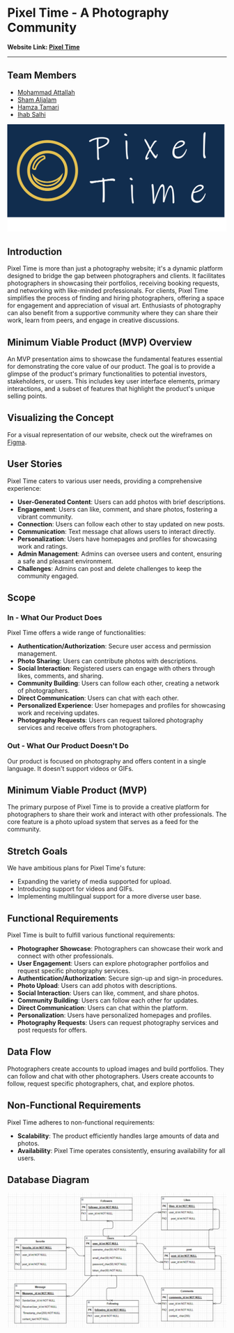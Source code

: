 # Pixel Time - A Photography Community

**Website Link: [Pixel Time](https://main--voluble-maamoul-2711f4.netlify.app/)**

---

## Team Members

- [Mohammad Attallah](https://github.com/mohAttallah)
- [Sham Aljalam](https://github.com/ShamAhmad2022)
- [Hamza Tamari](https://github.com/Hamzamt99)
- [Ihab Salhi](https://github.com/ehabsalhi)


![img](./assest/PNG%20yellow.png)

## Introduction

Pixel Time is more than just a photography website; it's a dynamic platform designed to bridge the gap between photographers and clients. It facilitates photographers in showcasing their portfolios, receiving booking requests, and networking with like-minded professionals. For clients, Pixel Time simplifies the process of finding and hiring photographers, offering a space for engagement and appreciation of visual art. Enthusiasts of photography can also benefit from a supportive community where they can share their work, learn from peers, and engage in creative discussions.

## Minimum Viable Product (MVP) Overview

An MVP presentation aims to showcase the fundamental features essential for demonstrating the core value of our product. The goal is to provide a glimpse of the product's primary functionalities to potential investors, stakeholders, or users. This includes key user interface elements, primary interactions, and a subset of features that highlight the product's unique selling points.

## Visualizing the Concept

For a visual representation of our website, check out the wireframes on [Figma](https://www.figma.com/file/0l5Hj4aXOvQOdvrIF5goYL/pixle_Time?type=design&node-id=0-1&mode=design&t=C8fAiqNKSsdIXBKU-0).

## User Stories

Pixel Time caters to various user needs, providing a comprehensive experience:

- **User-Generated Content**: Users can add photos with brief descriptions.
- **Engagement**: Users can like, comment, and share photos, fostering a vibrant community.
- **Connection**: Users can follow each other to stay updated on new posts.
- **Communication**: Text message chat allows users to interact directly.
- **Personalization**: Users have homepages and profiles for showcasing work and ratings.
- **Admin Management**: Admins can oversee users and content, ensuring a safe and pleasant environment.
- **Challenges**: Admins can post and delete challenges to keep the community engaged.

## Scope

### In - What Our Product Does

Pixel Time offers a wide range of functionalities:

- **Authentication/Authorization**: Secure user access and permission management.
- **Photo Sharing**: Users can contribute photos with descriptions.
- **Social Interaction**: Registered users can engage with others through likes, comments, and sharing.
- **Community Building**: Users can follow each other, creating a network of photographers.
- **Direct Communication**: Users can chat with each other.
- **Personalized Experience**: User homepages and profiles for showcasing work and receiving updates.
- **Photography Requests**: Users can request tailored photography services and receive offers from photographers.

### Out - What Our Product Doesn't Do

Our product is focused on photography and offers content in a single language. It doesn't support videos or GIFs.

## Minimum Viable Product (MVP)

The primary purpose of Pixel Time is to provide a creative platform for photographers to share their work and interact with other professionals. The core feature is a photo upload system that serves as a feed for the community.

## Stretch Goals

We have ambitious plans for Pixel Time's future:

- Expanding the variety of media supported for upload.
- Introducing support for videos and GIFs.
- Implementing multilingual support for a more diverse user base.

## Functional Requirements

Pixel Time is built to fulfill various functional requirements:

- **Photographer Showcase**: Photographers can showcase their work and connect with other professionals.
- **User Engagement**: Users can explore photographer portfolios and request specific photography services.
- **Authentication/Authorization**: Secure sign-up and sign-in procedures.
- **Photo Upload**: Users can add photos with descriptions.
- **Social Interaction**: Users can like, comment, and share photos.
- **Community Building**: Users can follow each other for updates.
- **Direct Communication**: Users can chat within the platform.
- **Personalization**: Users have personalized homepages and profiles.
- **Photography Requests**: Users can request photography services and post requests for offers.

## Data Flow

Photographers create accounts to upload images and build portfolios. They can follow and chat with other photographers. Users create accounts to follow, request specific photographers, chat, and explore photos.

## Non-Functional Requirements

Pixel Time adheres to non-functional requirements:

- **Scalability**: The product efficiently handles large amounts of data and photos.
- **Availability**: Pixel Time operates consistently, ensuring availability for all users.

## Database Diagram

![Database Diagram](https://raw.githubusercontent.com/PhotographyPlatform/back-end/main/assests/database.png)



